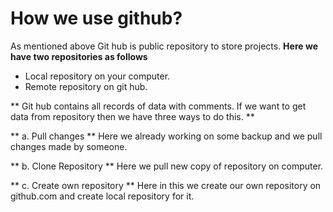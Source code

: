 # How we use github?

As mentioned above Git hub is public repository to store projects.
**Here we have two repositories as follows**
* Local repository on your computer.
* Remote repository on git hub.

** Git hub contains all records of data with comments. If we want to get data from repository then we have three ways to do this. **

** a. Pull changes **
Here we already working on some backup and we pull changes made by someone.

** b. Clone Repository **
Here we pull new copy of repository on computer.

** c. Create own repository **
Here in this we create our own repository on github.com and create local repository for it.
